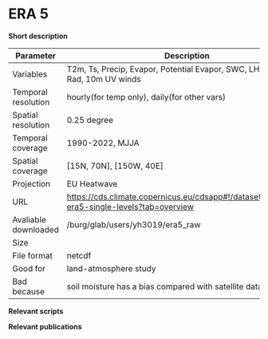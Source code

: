 
# ERA 5

**Short description**



| Parameter     | Description |
| ---      | ---       |
| Variables            |    T2m, Ts, Precip, Evapor, Potential Evapor, SWC, LH, SH, Solar Rad, 10m UV winds|
| Temporal resolution  |    hourly(for temp only), daily(for other vars)      |
| Spatial resolution   |    0.25 degree |
| Temporal coverage    |    1990-2022, MJJA  |
| Spatial coverage     |    [15N, 70N], [150W, 40E]                 |
| Projection           |    EU Heatwave          |
| URL                  |    https://cds.climate.copernicus.eu/cdsapp#!/dataset/reanalysis-era5-single-levels?tab=overview|
| Avaliable downloaded |    /burg/glab/users/yh3019/era5_raw  |
| Size                 |                     |
| File format          |    netcdf                 |
| Good for             |   land-atmosphere study     |
| Bad because          |   soil moisture has a bias compared with satellite data                  |



**Relevant scripts**




**Relevant publications**



